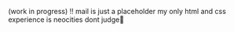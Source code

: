 (work in progress) 
!! mail is just a placeholder
my only html and css experience is neocities dont judge🙏
